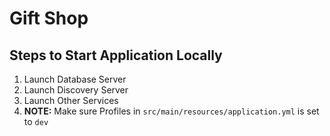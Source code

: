 # Gift Shop

## Steps to Start Application Locally

1. Launch Database Server
2. Launch Discovery Server
3. Launch Other Services
4. **NOTE:** Make sure Profiles in `src/main/resources/application.yml` is set to `dev`
